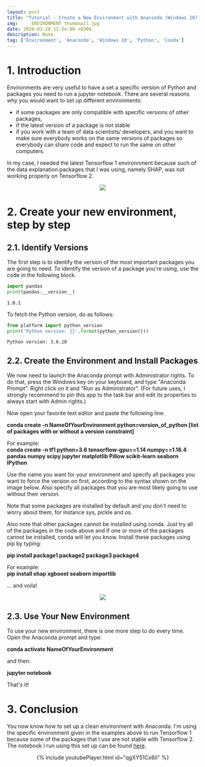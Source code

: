 ```yaml
---
layout: post
title: "Tutorial - Create a New Environment with Anaconda (Windows 10)"
img:     ENVIRONMENT_thumbnail.jpg
date: 2020-03-20 12:54:00 +0300
description: None. 
tag: ['Environment', 'Anaconda', 'Windows 10', 'Python', 'Conda']
---
```

<a id="Introduction"></a>
# 1. Introduction

Environments are very useful to have a set a specific version of Python and packages you need to run a jupyter notebook. There are several reasons why you would want to set up different environments:
- if some packages are only compatible with specific versions of other packages,
- if the latest version of a package is not stable
- if you work with a team of data scientists/ developers, and you want to make sure everybody works on the same versions of packages so everybody can share code and expect to run the same on other computers.

In my case, I needed the latest Tensorflow 1 environnment because such of the data explanation packages that I was using, namely SHAP, was not working properly on Tensorflow 2. 

<p align="center">
    <img src="https://sdamolini.github.io/assets/img/ENVIRONMENT/Anaconda_Logo.png" style="max-width:840px">
</p>

<a id="Create-your-new-environment,-step-by-step"></a>
# 2. Create your new environment, step by step


<a id="Identify-Versions"></a>
## 2.1. Identify Versions

The first step is to identify the version of the most important packages you are going to need. To identify the version of a package you're using, use the code in the following block.


```python
import pandas
print(pandas.__version__)
```

    1.0.1
    

To fetch the Python version, do as follows:


```python
from platform import python_version
print('Python version: {}'.format(python_version()))
```

    Python version: 3.6.10
    

<a id="Create-the-Environment-and-Install-Packages"></a>
## 2.2. Create the Environment and Install Packages

We now need to launch the Anaconda prompt with Administrator rights. To do that, press the Windows key on your keyboard, and type "Anaconda Prompt". Right click on it and "Run as Administrator". (For future uses, I strongly recommend to pin this app to the task bar and edit its properties to always start with Admin rights.)

Now open your favorite text editor and paste the following line:
    
**conda create -n NameOfYourEnvironment python=version_of_python [list of packages with or without a version constraint]**  

For example:  
**conda create -n tf1 python=3.6 tensorflow-gpu==1.14 numpy==1.16.4 pandas numpy scipy jupyter matplotlib Pillow scikit-learn seaborn IPython**

Use the name you want for your environment and specify all packages you want to force the version on first, according to the syntax shown on the image below. Also specify all packages that you are most likely going to use without their version.

Note that some packages are installed by default and you don't need to worry about them, for instance sys, pickle and os.

Also note that other packages cannot be installed using conda. Just try all of the packages in the code above and if one or more of the packages cannot be installed, conda will let you know. Install these packages using pip by typing:

**pip install package1 package2 package3 package4**  

For example:   
**pip install shap  xgboost seaborn importlib**

... and voila!

<p align="center">
    <img src="https://sdamolini.github.io/assets/img/ENVIRONMENT/version_cheat_sheet.jpg" style="max-width:840px">
</p>

<a id="Use-Your-New-Environment"></a>
## 2.3. Use Your New Environment

To use your new environment, there is one more step to do every time. Open the Anaconda prompt and type:

**conda activate NameOfYourEnvironment**  
  
and then:  

**jupyter notebook**  
  
That's it!

<a id="Conclusion"></a>
# 3. Conclusion

You now know how to set up a clean environment with Anaconda. I'm using the specific environment given in the examples above to run Tensorflow 1 because some of the packages that I use are not stable with Tensorflow 2. The notebook I run using this set up can be found [here](https://sdamolini.github.io/Handwritten-Digit-Recognition-(MNIST)/).

<p align="center">
    {% include youtubePlayer.html id="qgXY51Cx6iI" %}</p>
